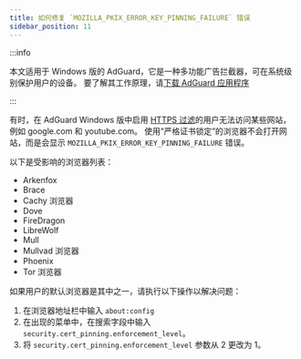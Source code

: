 ```yaml
---
title: 如何修复 `MOZILLA_PKIX_ERROR_KEY_PINNING_FAILURE` 错误
sidebar_position: 11
---
```


:::info

本文适用于 Windows 版的 AdGuard，它是一种多功能广告拦截器，可在系统级别保护用户的设备。 要了解其工作原理，请[下载 AdGuard 应用程序](https://agrd.io/download-kb-adblock)

:::

有时，在 AdGuard Windows 版中启用 [HTTPS 过滤](/general/https-filtering/what-is-https-filtering)的用户无法访问某些网站，例如 google.com 和 youtube.com。 使用“严格证书锁定”的浏览器不会打开网站，而是会显示 `MOZILLA_PKIX_ERROR_KEY_PINNING_FAILURE` 错误。

以下是受影响的浏览器列表：

- Arkenfox
- Brace
- Cachy 浏览器
- Dove
- FireDragon
- LibreWolf
- Mull
- Mullvad 浏览器
- Phoenix
- Tor 浏览器

如果用户的默认浏览器是其中之一，请执行以下操作以解决问题：

1. 在浏览器地址栏中输入 `about:config`
2. 在出现的菜单中，在搜索字段中输入 `security.cert_pinning.enforcement_level`。
3. 将 `security.cert_pinning.enforcement_level` 参数从 2 更改为 1。
